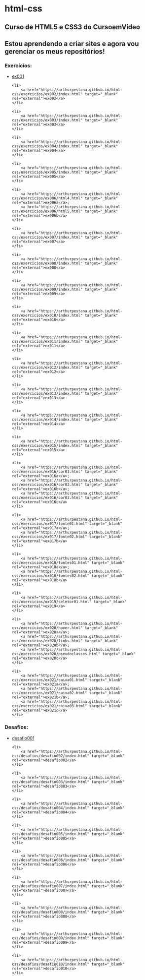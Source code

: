 # html-css
## Curso de HTML5 e CSS3 do CursoemVídeo

## Estou aprendendo a criar sites e agora vou gerenciar os meus repositórios!

### Exercícios:

<ul>
    <li>
        <a href="https://arthurpestana.github.io/html-css/exercicios/ex001/index.html" target="_blank" rel="external">ex001</a>
    </li>

    <li>
        <a href="https://arthurpestana.github.io/html-css/exercicios/ex002/index.html" target="_blank" rel="external">ex002</a>
    </li>

    <li>
        <a href="https://arthurpestana.github.io/html-css/exercicios/ex003/index.html" target="_blank" rel="external">ex003</a>
    </li>

    <li>
        <a href="https://arthurpestana.github.io/html-css/exercicios/ex004/index.html" target="_blank" rel="external">ex004</a>
    </li>

    <li>
        <a href="https://arthurpestana.github.io/html-css/exercicios/ex005/index.html" target="_blank" rel="external">ex005</a>
    </li>

    <li>
        <a href="https://arthurpestana.github.io/html-css/exercicios/ex006/html4.html" target="_blank" rel="external">ex006a</a>;
        <a href="https://arthurpestana.github.io/html-css/exercicios/ex006/html5.html" target="_blank" rel="external">ex006b</a>
    </li>

    <li>
        <a href="https://arthurpestana.github.io/html-css/exercicios/ex007/index.html" target="_blank" rel="external">ex007</a>
    </li>

    <li>
        <a href="https://arthurpestana.github.io/html-css/exercicios/ex008/index.html" target="_blank" rel="external">ex008</a>
    </li>

    <li>
        <a href="https://arthurpestana.github.io/html-css/exercicios/ex009/index.html" target="_blank" rel="external">ex009</a>
    </li>

    <li>
        <a href="https://arthurpestana.github.io/html-css/exercicios/ex010/index.html" target="_blank" rel="external">ex010</a>
    </li>

    <li>
        <a href="https://arthurpestana.github.io/html-css/exercicios/ex011/index.html" target="_blank" rel="external">ex011</a>
    </li>

    <li>
        <a href="https://arthurpestana.github.io/html-css/exercicios/ex012/index.html" target="_blank" rel="external">ex012</a>
    </li>

    <li>
        <a href="https://arthurpestana.github.io/html-css/exercicios/ex013/index.html" target="_blank" rel="external">ex013</a>
    </li>

    <li>
        <a href="https://arthurpestana.github.io/html-css/exercicios/ex014/index.html" target="_blank" rel="external">ex014</a>
    </li>

    <li>
        <a href="https://arthurpestana.github.io/html-css/exercicios/ex015/index.html" target="_blank" rel="external">ex015</a>
    </li>

    <li>
        <a href="https://arthurpestana.github.io/html-css/exercicios/ex016/cor01.html" target="_blank" rel="external">ex016a</a>;
        <a href="https://arthurpestana.github.io/html-css/exercicios/ex016/cor02.html" target="_blank" rel="external">ex016b</a>;
        <a href="https://arthurpestana.github.io/html-css/exercicios/ex016/cor03.html" target="_blank" rel="external">ex016c</a>
    </li>

    <li>
        <a href="https://arthurpestana.github.io/html-css/exercicios/ex017/fonte01.html" target="_blank" rel="external">ex017a</a>;
        <a href="https://arthurpestana.github.io/html-css/exercicios/ex017/fonte02.html" target="_blank" rel="external">ex017b</a>
    </li>

    <li>
        <a href="https://arthurpestana.github.io/html-css/exercicios/ex018/fontes01.html" target="_blank" rel="external">ex018a</a>;
        <a href="https://arthurpestana.github.io/html-css/exercicios/ex018/fontes02.html" target="_blank" rel="external">ex018b</a>
    </li>

    <li>
        <a href="https://arthurpestana.github.io/html-css/exercicios/ex019/seletor01.html" target="_blank" rel="external">ex019</a>
    </li>

    <li>
        <a href="https://arthurpestana.github.io/html-css/exercicios/ex020/hover.html" target="_blank" rel="external">ex020a</a>;
        <a href="https://arthurpestana.github.io/html-css/exercicios/ex020/links.html" target="_blank" rel="external">ex020b</a>;
        <a href="https://arthurpestana.github.io/html-css/exercicios/ex020/pseudoclasses.html" target="_blank" rel="external">ex020c</a>
    </li>

    <li>
        <a href="https://arthurpestana.github.io/html-css/exercicios/ex021/caixa01.html" target="_blank" rel="external">ex021a</a>;
        <a href="https://arthurpestana.github.io/html-css/exercicios/ex021/caixa02.html" target="_blank" rel="external">ex021b</a>;
        <a href="https://arthurpestana.github.io/html-css/exercicios/ex021/caixa03.html" target="_blank" rel="external">ex021c</a>
    </li>
</ul>

### Desafios:

<ul>
    <li>
        <a href="https://arthurpestana.github.io/html-css/desafios/desafio001/index.html" target="_blank" rel="external">desafio001</a>
    </li>

    <li>
        <a href="https://arthurpestana.github.io/html-css/desafios/desafio002/index.html" target="_blank" rel="external">desafio002</a>
    </li>

    <li>
        <a href="https://arthurpestana.github.io/html-css/desafios/desafio003/index.html" target="_blank" rel="external">desafio003</a>
    </li>

    <li>
        <a href="https://arthurpestana.github.io/html-css/desafios/desafio004/index.html" target="_blank" rel="external">desafio004</a>
    </li>

    <li>
        <a href="https://arthurpestana.github.io/html-css/desafios/desafio005/index.html" target="_blank" rel="external">desafio005</a>
    </li>

    <li>
        <a href="https://arthurpestana.github.io/html-css/desafios/desafio006/index.html" target="_blank" rel="external">desafio006</a>
    </li>

    <li>
        <a href="https://arthurpestana.github.io/html-css/desafios/desafio007/index.html" target="_blank" rel="external">desafio007</a>
    </li>

    <li>
        <a href="https://arthurpestana.github.io/html-css/desafios/desafio008/index.html" target="_blank" rel="external">desafio008</a>
    </li>

    <li>
        <a href="https://arthurpestana.github.io/html-css/desafios/desafio009/index.html" target="_blank" rel="external">desafio009</a>
    </li>

    <li>
        <a href="https://arthurpestana.github.io/html-css/desafios/desafio010/index.html" target="_blank" rel="external">desafio010</a>
    </li>
</ul>